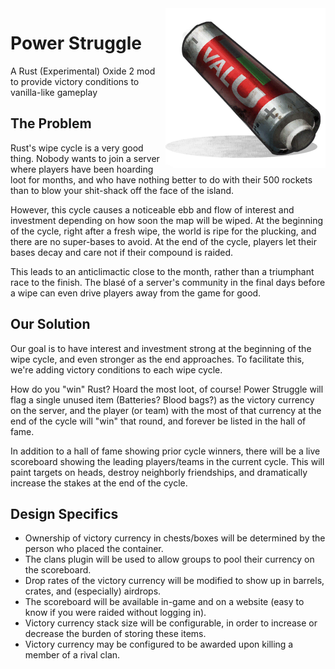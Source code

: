 <img align="right" src="https://raw.githubusercontent.com/ho0ber/power_struggle/master/logo.png" />

# Power Struggle
A Rust (Experimental) Oxide 2 mod to provide victory conditions to vanilla-like gameplay

## The Problem
Rust's wipe cycle is a very good thing. Nobody wants to join a server where players have been hoarding loot for months, and who have nothing better to do with their 500 rockets than to blow your shit-shack off the face of the island.

However, this cycle causes a noticeable ebb and flow of interest and investment depending on how soon the map will be wiped. At the beginning of the cycle, right after a fresh wipe, the world is ripe for the plucking, and there are no super-bases to avoid. At the end of the cycle, players let their bases decay and care not if their compound is raided.

This leads to an anticlimactic close to the month, rather than a triumphant race to the finish. The blasé of a server's community in the final days before a wipe can even drive players away from the game for good.

## Our Solution
Our goal is to have interest and investment strong at the beginning of the wipe cycle, and even stronger as the end approaches. To facilitate this, we're adding victory conditions to each wipe cycle.

How do you "win" Rust? Hoard the most loot, of course! Power Struggle will flag a single unused item (Batteries? Blood bags?) as the victory currency on the server, and the player (or team) with the most of that currency at the end of the cycle will "win" that round, and forever be listed in the hall of fame.

In addition to a hall of fame showing prior cycle winners, there will be a live scoreboard showing the leading players/teams in the current cycle. This will paint targets on heads, destroy neighborly friendships, and dramatically increase the stakes at the end of the cycle.

## Design Specifics
* Ownership of victory currency in chests/boxes will be determined by the person who placed the container.
* The clans plugin will be used to allow groups to pool their currency on the scoreboard.
* Drop rates of the victory currency will be modified to show up in barrels, crates, and (especially) airdrops.
* The scoreboard will be available in-game and on a website (easy to know if you were raided without logging in).
* Victory currency stack size will be configurable, in order to increase or decrease the burden of storing these items.
* Victory currency may be configured to be awarded upon killing a member of a rival clan.
